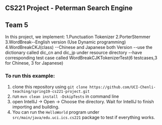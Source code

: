 ## CS221 Project - Peterman Search Engine
## Team 5
In this project, we implement:
1.Punctuation Tokenizer
2.PorterStemmer
3.WordBreak--English version (Use Dynamic programming)
4.WordBreakCKJ(class)
--Chinese and Japanese both Version
--use the dictionary called dic_cn and dic_jp under resource directory
--have corresponding test case called WordBreakCJKTokenizerTest(6 testcases,3 for Chinese, 3 for Japanese)





### To run this example: 
1. clone this repository using `git clone https://github.com/UCI-Chenli-teaching/spring19-cs221-project.git`
1. run `mvn clean install -DskipTests` in command line
1. open IntelliJ -> Open -> Choose the directory. Wait for IntelliJ to finish importing and building.
1. You can run the `HelloWorld` program under `src/main/java/edu.uci.ics.cs221` package to test if everything works.

